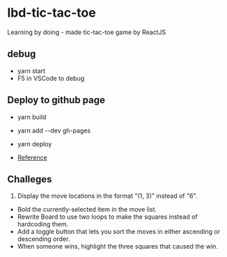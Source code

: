# lbd-tic-tac-toe

Learning by doing - made tic-tac-toe game by ReactJS

## debug

- yarn start
- F5 in VSCode to debug

## Deploy to github page

- yarn build
- yarn add --dev gh-pages
- yarn deploy

- [Reference](https://github.com/facebookincubator/create-react-app/blob/master/packages/react-scripts/template/README.md#github-pages)

## Challeges

1. Display the move locations in the format "(1, 3)" instead of "6".
- Bold the currently-selected item in the move list.
- Rewrite Board to use two loops to make the squares instead of hardcoding them.
- Add a toggle button that lets you sort the moves in either ascending or descending order.
- When someone wins, highlight the three squares that caused the win.